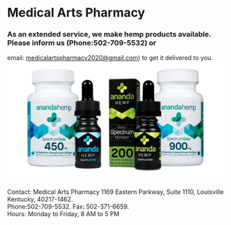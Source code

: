 #  Medical Arts Pharmacy

###  As an extended service, we make hemp products available. <br> Please inform us (Phone:502-709-5532) or &#10;           
email: medicalartspharmacy2020@gmail.com) to get it delivered to you.
![Ananda Hemp Products](ananda.jpg)


###
Contact: Medical Arts Pharmacy 1169 Eastern Parkway, Suite 1110, Louisville Kentucky, 40217-1462. <br>&#10;            Phone:502-709-5532. Fax: 502-371-6659. <br> Hours: Monday to Friday, 8 AM to 5 PM 
